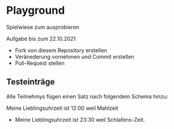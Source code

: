 # Playground
Spielwiese zum ausprobieren

Aufgabe bis zum 22.10.2021
* Fork von diesem Repository erstellen
* Veränederung vornehmen und Commit erstellen
* Pull-Request stellen


## Testeinträge

Alle Teilnehmys fügen einen Satz nach folgendem Schema hinzu:

Meine Lieblingsuhrzeit ist 12:00 weil Mahlzeit

* Meine Lieblingsuhrzeit ist 23:30 weil Schlafens-Zeit.  
